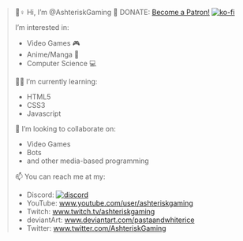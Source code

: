 > 🙋♀️ Hi, I’m @AshteriskGaming
> 💸 DONATE:
> <a href="https://www.patreon.com/bePatron?u=25392805" data-patreon-widget-type="become-patron-button">Become a Patron!</a><script async src="https://c6.patreon.com/becomePatronButton.bundle.js"></script>
> [![ko-fi](https://ko-fi.com/img/githubbutton_sm.svg)](https://ko-fi.com/P5P2BC5XU)
> 
> 
> I’m interested in:
> - Video Games 🎮  
> - Anime/Manga 🗾
> - Computer Science 💻
> 
> 👩‍💻 I’m currently learning:
> - HTML5
> - CSS3
> - Javascript
> 
> 💞️ I’m looking to collaborate on:
> - Video Games
> - Bots
> - and other media-based programming
> 
> 📫 You can reach me at my:
> - Discord: [![discord]([https://discord.com/assets/cb48d2a8d4991281d7a6a95d2f58195e.svg)](https://discord.gg/ffkFhFp)
> - YouTube: www.youtube.com/user/ashteriskgaming
> - Twitch: www.twitch.tv/ashteriskgaming
> - deviantArt: www.deviantart.com/pastaandwhiterice
> - Twitter: www.twitter.com/AshteriskGaming

<!---
AshteriskGaming/AshteriskGaming is a ✨ special ✨ repository because its `README.md` (this file) appears on your GitHub profile.
You can click the Preview link to take a look at your changes.
--->
